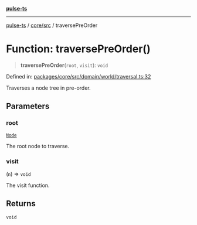 [**pulse-ts**](../../../README.md)

***

[pulse-ts](../../../README.md) / [core/src](../README.md) / traversePreOrder

# Function: traversePreOrder()

> **traversePreOrder**(`root`, `visit`): `void`

Defined in: [packages/core/src/domain/world/traversal.ts:32](https://github.com/jlehett/pulse-ts/blob/a2a18767041a6b69ca4c5f6131d2de266097750e/packages/core/src/domain/world/traversal.ts#L32)

Traverses a node tree in pre-order.

## Parameters

### root

[`Node`](../classes/Node.md)

The root node to traverse.

### visit

(`n`) => `void`

The visit function.

## Returns

`void`
